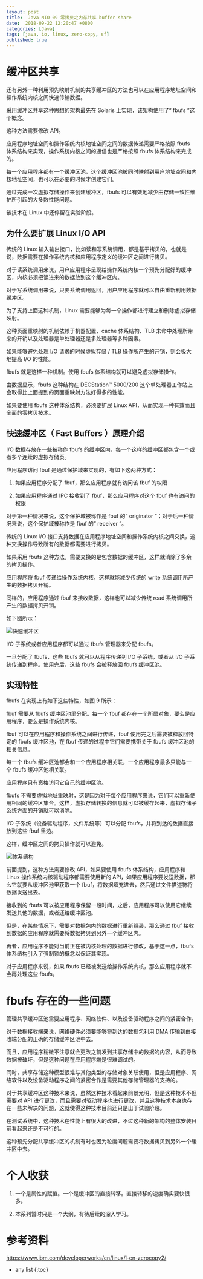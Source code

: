 ```yaml
---
layout: post
title:  Java NIO-09-零拷贝之内存共享 buffer share
date:  2018-09-22 12:20:47 +0800
categories: [Java]
tags: [java, io, linux, zero-copy, sf]
published: true
---
```


# 缓冲区共享

还有另外一种利用预先映射机制的共享缓冲区的方法也可以在应用程序地址空间和操作系统内核之间快速传输数据。

采用缓冲区共享这种思想的架构最先在 Solaris 上实现，该架构使用了“ fbufs ”这个概念。

这种方法需要修改 API。

应用程序地址空间和操作系统内核地址空间之间的数据传递需要严格按照 fbufs 体系结构来实现，操作系统内核之间的通信也是严格按照 fbufs 体系结构来完成的。

每一个应用程序都有一个缓冲区池，这个缓冲区池被同时映射到用户地址空间和内核地址空间，也可以在必要的时候才创建它们。

通过完成一次虚拟存储操作来创建缓冲区，fbufs 可以有效地减少由存储一致性维护所引起的大多数性能问题。

该技术在 Linux 中还停留在实验阶段。

## 为什么要扩展 Linux I/O API

传统的 Linux 输入输出接口，比如读和写系统调用，都是基于拷贝的，也就是说，数据需要在操作系统内核和应用程序定义的缓冲区之间进行拷贝。

对于读系统调用来说，用户应用程序呈现给操作系统内核一个预先分配好的缓冲区，内核必须把读进来的数据放到这个缓冲区内。

对于写系统调用来说，只要系统调用返回，用户应用程序就可以自由重新利用数据缓冲区。

为了支持上面这种机制，Linux 需要能够为每一个操作都进行建立和删除虚拟存储映射。

这种页面重映射的机制依赖于机器配置、cache 体系结构、TLB 未命中处理所带来的开销以及处理器是单处理器还是多处理器等多种因素。

如果能够避免处理 I/O 请求的时候虚拟存储 / TLB 操作所产生的开销，则会极大地提高 I/O 的性能。

fbufs 就是这样一种机制。使用 fbufs 体系结构就可以避免虚拟存储操作。

由数据显示，fbufs 这种结构在 DECStation™ 5000/200 这个单处理器工作站上会取得比上面提到的页面重映射方法好得多的性能。

如果要使用 fbufs 这种体系结构，必须要扩展 Linux API，从而实现一种有效而且全面的零拷贝技术。

## 快速缓冲区（ Fast Buffers ）原理介绍

I/O 数据存放在一些被称作 fbufs 的缓冲区内，每一个这样的缓冲区都包含一个或者多个连续的虚拟存储页。

应用程序访问 fbuf 是通过保护域来实现的，有如下这两种方式：

1. 如果应用程序分配了 fbuf，那么应用程序就有访问该 fbuf 的权限

2. 如果应用程序通过 IPC 接收到了 fbuf，那么应用程序对这个 fbuf 也有访问的权限

对于第一种情况来说，这个保护域被称作是 fbuf 的“ originator ”；对于后一种情况来说，这个保护域被称作是 fbuf 的“ receiver ”。

传统的 Linux I/O 接口支持数据在应用程序地址空间和操作系统内核之间交换，这种交换操作导致所有的数据都需要进行拷贝。

如果采用 fbufs 这种方法，需要交换的是包含数据的缓冲区，这样就消除了多余的拷贝操作。

应用程序将 fbuf 传递给操作系统内核，这样就能减少传统的 write 系统调用所产生的数据拷贝开销。

同样的，应用程序通过 fbuf 来接收数据，这样也可以减少传统 read 系统调用所产生的数据拷贝开销。

如下图所示：

![快速缓冲区](https://www.ibm.com/developerworks/cn/linux/l-cn-zerocopy2/image005.jpg)

I/O 子系统或者应用程序都可以通过 fbufs 管理器来分配 fbufs。

一旦分配了 fbufs，这些 fbufs 就可以从程序传递到 I/O 子系统，或者从 I/O 子系统传递到程序。使用完后，这些 fbufs 会被释放回 fbufs 缓冲区池。

## 实现特性

fbufs 在实现上有如下这些特性，如图 9 所示：

fbuf 需要从 fbufs 缓冲区池里分配。每一个 fbuf 都存在一个所属对象，要么是应用程序，要么是操作系统内核。

fbuf 可以在应用程序和操作系统之间进行传递，fbuf 使用完之后需要被释放回特定的 fbufs 缓冲区池，在 fbuf 传递的过程中它们需要携带关于 fbufs 缓冲区池的相关信息。

每一个 fbufs 缓冲区池都会和一个应用程序相关联，一个应用程序最多只能与一个 fbufs 缓冲区池相关联。

应用程序只有资格访问它自己的缓冲区池。

fbufs 不需要虚拟地址重映射，这是因为对于每个应用程序来说，它们可以重新使用相同的缓冲区集合。这样，虚拟存储转换的信息就可以被缓存起来，虚拟存储子系统方面的开销就可以消除。

I/O 子系统（设备驱动程序，文件系统等）可以分配 fbufs，并将到达的数据直接放到这些 fbuf 里边。

这样，缓冲区之间的拷贝操作就可以避免。

![体系结构](https://www.ibm.com/developerworks/cn/linux/l-cn-zerocopy2/image006.jpg)

前面提到，这种方法需要修改 API，如果要使用 fbufs 体系结构，应用程序和 Linux 操作系统内核驱动程序都需要使用新的 API，如果应用程序要发送数据，那么它就要从缓冲区池里获取一个 fbuf，将数据填充进去，然后通过文件描述符将数据发送出去。

接收到的 fbufs 可以被应用程序保留一段时间，之后，应用程序可以使用它继续发送其他的数据，或者还给缓冲区池。

但是，在某些情况下，需要对数据包内的数据进行重新组装，那么通过 fbuf 接收到数据的应用程序就需要将数据拷贝到另外一个缓冲区内。

再者，应用程序不能对当前正在被内核处理的数据进行修改，基于这一点，fbufs 体系结构引入了强制锁的概念以保证其实现。

对于应用程序来说，如果 fbufs 已经被发送给操作系统内核，那么应用程序就不会再处理这些 fbufs。


# fbufs 存在的一些问题

管理共享缓冲区池需要应用程序、网络软件、以及设备驱动程序之间的紧密合作。

对于数据接收端来说，网络硬件必须要能够将到达的数据包利用 DMA 传输到由接收端分配的正确的存储缓冲区池中去。

而且，应用程序稍微不注意就会更改之前发到共享存储中的数据的内容，从而导致数据被破坏，但是这种问题在应用程序端是很难调试的。

同时，共享存储这种模型很难与其他类型的存储对象关联使用，但是应用程序、网络软件以及设备驱动程序之间的紧密合作是需要其他存储管理器的支持的。

对于共享缓冲区这种技术来说，虽然这种技术看起来前景光明，但是这种技术不但需要对 API 进行更改，而且需要对驱动程序也进行更改，并且这种技术本身也存在一些未解决的问题，这就使得这种技术目前还只是出于试验阶段。

在测试系统中，这种技术在性能上有很大的改进，不过这种新的架构的整体安装目前看起来还是不可行的。

这种预先分配共享缓冲区的机制有时也因为粒度问题需要将数据拷贝到另外一个缓冲区中去。

# 个人收获

1. 一个是属性的赋值。一个是缓冲区的直接转移。直接转移的速度确实要快很多。

2. 本系列暂时只是一个大纲，有待后续的深入学习。

# 参考资料

https://www.ibm.com/developerworks/cn/linux/l-cn-zerocopy2/

* any list
{:toc}